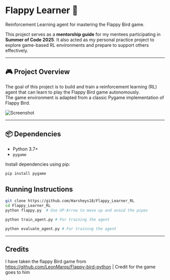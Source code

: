 # Flappy Learner 🐤

Reinforcement Learning agent for mastering the Flappy Bird game.

This project serves as a **mentorship guide** for my mentees participating in **Summer of Code 2025**. It also acted as my personal practice project to explore game-based RL environments and prepare to support others effectively.

---

## 🎮 Project Overview

The goal of this project is to build and train a reinforcement learning (RL) agent that can learn to play the Flappy Bird game autonomously.  
The game environment is adapted from a classic Pygame implementation of Flappy Bird.

![Screenshot](https://github.com/LeonMarqs/Flappy-bird-python/blob/master/Screenshot_1.png)

---

## 📦 Dependencies

- Python 3.7+
- `pygame`

Install dependencies using pip:
```bash
pip install pygame
```

## Running Instructions
```bash
git clone https://github.com/Harsheys18/Flappy_Learner_RL
cd Flappy_Learner_RL
python flappy.py  # Use UP-Arrow to move up and avoid the pipes
```

```bash
python train_agent.py # For training the agent
```

```bash
python evaluate_agent.py # For training the agent
```
---

## Credits
I have taken the flappy Bird game from https://github.com/LeonMarqs/Flappy-bird-python | Credit for the game goes to him